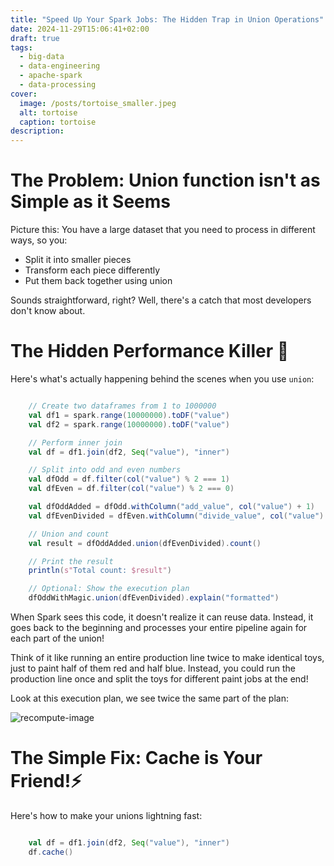 ```yaml
---
title: "Speed Up Your Spark Jobs: The Hidden Trap in Union Operations"
date: 2024-11-29T15:06:41+02:00
draft: true
tags:
  - big-data
  - data-engineering
  - apache-spark
  - data-processing
cover:
  image: /posts/tortoise_smaller.jpeg
  alt: tortoise
  caption: tortoise
description:
---
```



# The Problem: Union function isn't as Simple as it Seems

Picture this: You have a large dataset that you need to process in different ways, so you:

- Split it into smaller pieces
- Transform each piece differently
- Put them back together using union

Sounds straightforward, right? Well, there's a catch that most developers don't know about.

# The Hidden Performance Killer 🐌

Here's what's actually happening behind the scenes when you use `union`:

```scala

    // Create two dataframes from 1 to 1000000
    val df1 = spark.range(10000000).toDF("value")
    val df2 = spark.range(10000000).toDF("value")

    // Perform inner join
    val df = df1.join(df2, Seq("value"), "inner")

    // Split into odd and even numbers
    val dfOdd = df.filter(col("value") % 2 === 1)
    val dfEven = df.filter(col("value") % 2 === 0)

    val dfOddAdded = dfOdd.withColumn("add_value", col("value") + 1)
    val dfEvenDivided = dfEven.withColumn("divide_value", col("value") / 2)

    // Union and count
    val result = dfOddAdded.union(dfEvenDivided).count()

    // Print the result
    println(s"Total count: $result")

    // Optional: Show the execution plan
    dfOddWithMagic.union(dfEvenDivided).explain("formatted")

```

When Spark sees this code, it doesn't realize it can reuse data. Instead, it goes back to the beginning and processes your entire pipeline again for each part of the union!

Think of it like running an entire production line twice to make identical toys, just to paint half of them red and half blue. Instead, you could run the production line once and split the toys for different paint jobs at the end!

Look at this execution plan, we see twice the same part of the plan:

![recompute-image](/posts/spark-union-performance/union-recompute.png)

# The Simple Fix: Cache is Your Friend!⚡

Here's how to make your unions lightning fast:

```scala 

    val df = df1.join(df2, Seq("value"), "inner")
    df.cache()

```


